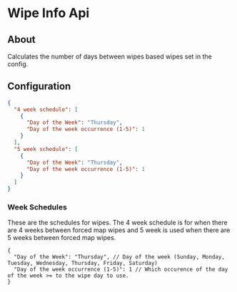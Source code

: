 # Wipe Info Api

## About
Calculates the number of days between wipes based wipes set in the config.

## Configuration
```json
{
  "4 week schedule": [
    {
      "Day of the Week": "Thursday",
      "Day of the week occurrence (1-5)": 1
    }
  ],
  "5 week schedule": [
    {
      "Day of the Week": "Thursday",
      "Day of the week occurrence (1-5)": 1
    }
  ]
}
```

### Week Schedules
These are the schedules for wipes. 
The 4 week schedule is for when there are 4 weeks between forced map wipes and 5 week is used when there are 5 weeks between forced map wipes.

```
{
  "Day of the Week": "Thursday", // Day of the week (Sunday, Monday, Tuesday, Wednesday, Thursday, Friday, Saturday)
  "Day of the week occurrence (1-5)": 1 // Which occurence of the day of the week >= to the wipe day to use.
}
```